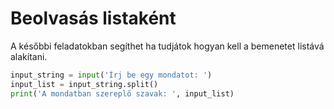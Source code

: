 # Beolvasás listaként

A későbbi feladatokban segíthet ha tudjátok hogyan kell a bemenetet listává alakítani. 

```python
input_string = input('Írj be egy mondatot: ')
input_list = input_string.split()
print('A mondatban szereplő szavak: ', input_list)
```